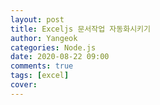```yaml
---
layout: post
title: Exceljs 문서작업 자동화시키기
author: Yangeok
categories: Node.js
date: 2020-08-22 09:00
comments: true
tags: [excel]
cover:
---
```


##